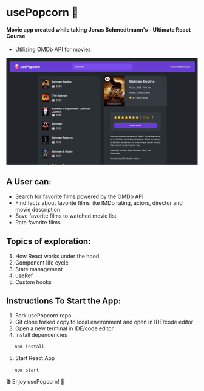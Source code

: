 # usePopcorn 🍿

#### Movie app created while taking Jonas Schmedtmann's - Ultimate React Course

- Utilizing <a href="https://www.omdbapi.com/">OMDb API</a> for movies

<img src="public/usePopcorn.png" width="700"/>

## A User can:

- Search for favorite films powered by the OMDb API
- Find facts about favorite films like IMDb rating, actors, director and movie description
- Save favorite films to watched movie list
- Rate favorite films

## Topics of exploration:

1. How React works under the hood
2. Component life cycle
3. State management
4. useRef
5. Custom hooks

## Instructions To Start the App:

1. Fork usePopcorn repo
2. Git clone forked copy to local environment and open in IDE/code editor
3. Open a new terminal in IDE/code editor
4. Install dependencies

```
   npm install
```

5. Start React App

```
   npm start
```

🎬 Enjoy usePopcorn! 🍿
